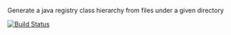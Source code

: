 Generate a java registry class hierarchy from files under a given directory

[![Build Status](http://ci.mbenabda.com/api/badges/mbenabda/files-registry-generator-maven-plugin/status.svg)](http://ci.mbenabda.com/mbenabda/files-registry-generator-maven-plugin)